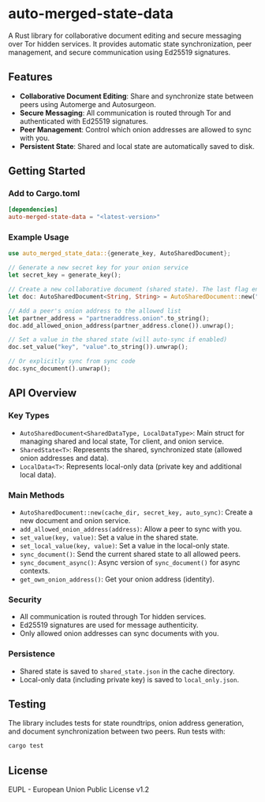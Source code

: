# auto-merged-state-data

A Rust library for collaborative document editing and secure messaging over Tor hidden services. It provides automatic state synchronization, peer management, and secure communication using Ed25519 signatures.

## Features
- **Collaborative Document Editing**: Share and synchronize state between peers using Automerge and Autosurgeon.
- **Secure Messaging**: All communication is routed through Tor and authenticated with Ed25519 signatures.
- **Peer Management**: Control which onion addresses are allowed to sync with you.
- **Persistent State**: Shared and local state are automatically saved to disk.

## Getting Started

### Add to Cargo.toml
```toml
[dependencies]
auto-merged-state-data = "<latest-version>"
```

### Example Usage
```rust
use auto_merged_state_data::{generate_key, AutoSharedDocument};

// Generate a new secret key for your onion service
let secret_key = generate_key();

// Create a new collaborative document (shared state). The last flag enables auto-sync on save.
let doc: AutoSharedDocument<String, String> = AutoSharedDocument::new("./test_cache1", secret_key, true);

// Add a peer's onion address to the allowed list
let partner_address = "partneraddress.onion".to_string();
doc.add_allowed_onion_address(partner_address.clone()).unwrap();

// Set a value in the shared state (will auto-sync if enabled)
doc.set_value("key", "value".to_string()).unwrap();

// Or explicitly sync from sync code
doc.sync_document().unwrap();
```

## API Overview

### Key Types
- `AutoSharedDocument<SharedDataType, LocalDataType>`: Main struct for managing shared and local state, Tor client, and onion service.
- `SharedState<T>`: Represents the shared, synchronized state (allowed onion addresses and data).
- `LocalData<T>`: Represents local-only data (private key and additional local data).

### Main Methods
- `AutoSharedDocument::new(cache_dir, secret_key, auto_sync)`: Create a new document and onion service.
- `add_allowed_onion_address(address)`: Allow a peer to sync with you.
- `set_value(key, value)`: Set a value in the shared state.
- `set_local_value(key, value)`: Set a value in the local-only state.
- `sync_document()`: Send the current shared state to all allowed peers.
- `sync_document_async()`: Async version of `sync_document()` for async contexts.
- `get_own_onion_address()`: Get your onion address (identity).

### Security
- All communication is routed through Tor hidden services.
- Ed25519 signatures are used for message authenticity.
- Only allowed onion addresses can sync documents with you.

### Persistence
- Shared state is saved to `shared_state.json` in the cache directory.
- Local-only data (including private key) is saved to `local_only.json`.

## Testing

The library includes tests for state roundtrips, onion address generation, and document synchronization between two peers. Run tests with:

```sh
cargo test
```

## License

EUPL - European Union Public License v1.2


